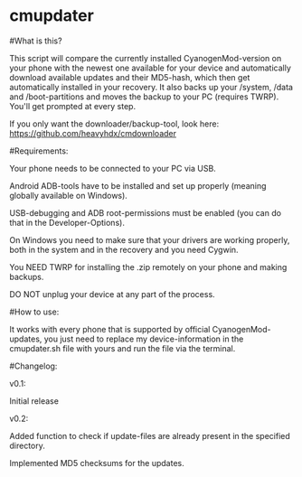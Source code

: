 # cmupdater

#What is this?

This script will compare the currently installed CyanogenMod-version on your phone 
with the newest one available for your device and automatically download available updates 
and their MD5-hash, which then get automatically installed in your recovery. 
It also backs up your /system, /data and /boot-partitions and moves the backup to your PC (requires TWRP). 
You'll get prompted at every step. 

If you only want the downloader/backup-tool, look here: https://github.com/heavyhdx/cmdownloader

#Requirements:

Your phone needs to be connected to your PC via USB. 

Android ADB-tools have to be installed and set up properly (meaning globally available on Windows). 

USB-debugging and ADB root-permissions must be enabled (you can do that in the Developer-Options). 

On Windows you need to make sure that your drivers are working properly, both in the system and in the recovery and you need Cygwin. 

You NEED TWRP for installing the .zip remotely on your phone and making backups. 

DO NOT unplug your device at any part of the process.


#How to use:

It works with every phone that is supported by official CyanogenMod-updates, you just need to replace my device-information in the cmupdater.sh file with yours and run the file via the terminal.

#Changelog: 

v0.1:

Initial release

v0.2:

Added function to check if update-files are already present in the specified directory.

Implemented MD5 checksums for the updates.

